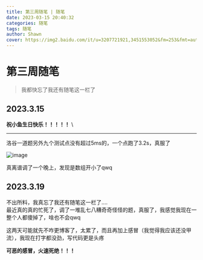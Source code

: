 ```yaml
---
title: 第三周随笔 | 随笔
date: 2023-03-15 20:40:32
categories: 随笔
tags: 随笔
author: Shawn
cover: https://img2.baidu.com/it/u=3207721921,3451553052&fm=253&fmt=auto&app=138&f=JPEG?w=800&h=500
---
```

# 第三周随笔
> 我都快忘了我还有随笔这一栏了

## 2023.3.15
**祝小鱼生日快乐！！！！！**
\

---
洛谷一道题另外九个测试点没有超过5ms的，一个点跑了3.2s，真服了

![image](https://user-images.githubusercontent.com/97796289/225327604-17a81ce9-a0c8-43df-96c7-4a56946d7d05.png)

真离谱调了一个晚上，发现是数组开小了qwq

## 2023.3.19

不出所料，我真忘了我还有随笔这一栏了....\
最近真的真的忙死了，调了一堆乱七八糟奇奇怪怪的题，真服了，我感觉我现在一整个人都傻掉了，啥也不会qwq

这两天可能就先不咋更博客了，太累了，而且再加上感冒（我觉得我应该还没甲流），我现在打字都没劲，写代码更是头疼

**可恶的感冒，火速死绝！！！**
